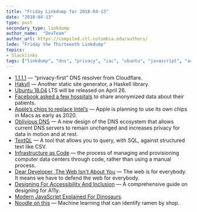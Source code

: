 ```yaml
---
title: "Friday Linkdump for 2018-04-13"
date: "2018-04-13"
type: post
secondary_type: linkdump
author_name:  "DevTeam"
author_url: https://compiled.ctl.columbia.edu/authors/
lede: "Friday the Thirteenth Linkdump"
topics: 
- Slacklinks
tags: ["linkdump", "dns", "privacy", "iac", "ubuntu", "javascript", "accessibility", "a11y", "machine learning"]
---
```

* [1.1.1.1](https://blog.cloudflare.com/announcing-1111/)
— “privacy-first” DNS resolver from Cloudflare.
* [Hakyll](https://jaspervdj.be/hakyll/)
— Another static site generator, a Haskell library.
* [Ubuntu 18.04](https://wiki.ubuntu.com/BionicBeaver/ReleaseNotes) LTS will be released on April 26.
* [Facebook asked a few hospitals](https://www.cnbc.com/2018/04/05/facebook-building-8-explored-data-sharing-agreement-with-hospitals.html) to share anonymized data about their patients.
* [Apple’s chips to replace Intel’s](https://www.bloomberg.com/news/articles/2018-04-02/apple-is-said-to-plan-move-from-intel-to-own-mac-chips-from-2020)
— Apple is planning to use its own chips in Macs as early as 2020.
* [Oblivious DNS](https://odns.cs.princeton.edu/)
— A new design of the DNS ecosystem that allows current DNS servers to remain unchanged and increases privacy for data in motion and at rest.
* [TextQL](https://github.com/dinedal/textql)
— A tool that allows you to query, with SQL, against structured text like CSV.
* [Infrastructure as Code](https://en.wikipedia.org/wiki/Infrastructure_as_Code)
—  the process of managing and provisioning computer data centers through code, rather than using a manual process.
* [Dear Developer, The Web Isn't About You](https://sonniesedge.co.uk/talks/dear-developer)
— The web is for everybody. It means we have to defend the web for everybody.
* [Designing For Accessibility And Inclusion](https://www.smashingmagazine.com/2018/04/designing-accessibility-inclusion/)
— A comprehensive guide on designing for A11y.
* [Modern JavaScript Explained For Dinosaurs](https://medium.com/the-node-js-collection/modern-javascript-explained-for-dinosaurs-f695e9747b70).
* [Noodle on this](https://blog.google/topics/machine-learning/noodle-machine-learning-can-identify-ramen-shop/)
— Machine learning that can identify ramen by shop.

